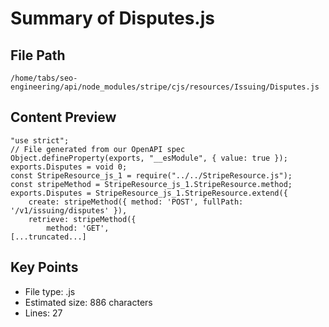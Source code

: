 # Summary of Disputes.js
  
## File Path
`/home/tabs/seo-engineering/api/node_modules/stripe/cjs/resources/Issuing/Disputes.js`

## Content Preview
```
"use strict";
// File generated from our OpenAPI spec
Object.defineProperty(exports, "__esModule", { value: true });
exports.Disputes = void 0;
const StripeResource_js_1 = require("../../StripeResource.js");
const stripeMethod = StripeResource_js_1.StripeResource.method;
exports.Disputes = StripeResource_js_1.StripeResource.extend({
    create: stripeMethod({ method: 'POST', fullPath: '/v1/issuing/disputes' }),
    retrieve: stripeMethod({
        method: 'GET',
[...truncated...]
```

## Key Points
- File type: .js
- Estimated size: 886 characters
- Lines: 27
